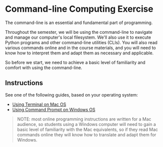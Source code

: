 # Command-line Computing Exercise

The command-line is an essential and fundamental part of programming.

Throughout the semester, we will be using the command-line to navigate and manage our computer's local filesystem. We'll also use it to execute Python programs and other command-line utilities (CLIs). You will also read various commands online and in the course materials, and you will need to know how to interpret them and adapt them as necessary and applicable.

So before we start, we need to achieve a basic level of familiarity and comfort with using the command-line.

## Instructions

See one of the following guides, based on your operating system:

  + [Using Terminal on Mac OS](mac-terminal.md)
  + [Using Command Prompt on Windows OS](windows-command-prompt.md)

> NOTE: most online programming instructions are written for a Mac audience, so students using a Windows computer will need to gain a basic level of familiarity with the Mac equivalents, so if they read Mac commands online they will know how to translate and adapt them for Windows.
